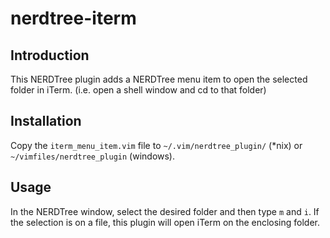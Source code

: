 # nerdtree-iterm

## Introduction

This NERDTree plugin adds a NERDTree menu item to open the selected folder in iTerm. (i.e. open a shell window and cd to that folder)

## Installation

Copy the ```iterm_menu_item.vim``` file to ```~/.vim/nerdtree_plugin/``` (*nix) or ```~/vimfiles/nerdtree_plugin``` (windows).

## Usage

In the NERDTree window, select the desired folder and then type ```m``` and ```i```. If the selection is on a file, this plugin will open iTerm on the enclosing folder.
